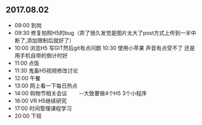 ## 2017.08.02
* 09:00 到岗
* 09:30 修复拍照H5的bug（弄了很久发觉是图片太大了post方式上传到一半中断了,添加限制后就好了）
* 10:00 浏览H5 写GIT然后git有点问题
  10:30 使用小苹果 声音有点受不了 还是用手机自带的倒计时好
* 11:00 点饭
* 11:30 鬼畜H5视频修改讨论
* 12:00 午餐
* 13:00 网上看一下每日热点
* 14:00 购物节相关会议
        --大致要做4个H5 3个小程序
* 16:00 VR H5继续研究
* 17:00 时间管理课程学习
* 20:00 下班
